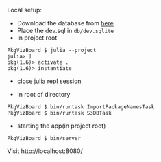 Local setup:

- Download the database from [here](https://pkgs.genieframework.com/#db)
- Place the dev.sql in `db/dev.sqlite`
- In project root

```julia-repl
PkgVizBoard $ julia --project
julia> ]
pkg(1.6)> activate .
pkg(1.6)> instantiate
```

- close julia repl session

- In root of directory

```shell
PkgVizBoard $ bin/runtask ImportPackageNamesTask
PkgVizBoard $ bin/runtask S3DBTask
```

- starting the app(in project root)

```shell
PkgVizBoard $ bin/server
```

Visit http://localhost:8080/

